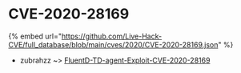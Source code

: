 # CVE-2020-28169
{% embed url="https://github.com/Live-Hack-CVE/full_database/blob/main/cves/2020/CVE-2020-28169.json" %}

* zubrahzz ~> [FluentD-TD-agent-Exploit-CVE-2020-28169](https://www.alice-snow.ru/2020/database/cve-2020-28169/fluentd-td-agent-exploit-cve-2020-28169-zubrahzz)